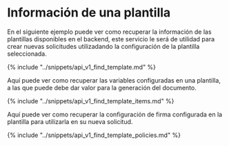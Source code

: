# Información de una plantilla

En el siguiente ejemplo puede ver como recuperar la información de las plantillas disponibles en el backend, este servicio le será de utilidad para crear nuevas solicitudes utilizadando la configuración de la plantilla seleccionada.

{% include "../snippets/api_v1_find_template.md" %}

Aquí puede ver como recuperar las variables configuradas en una plantilla, a las que puede debe dar valor para la generación del documento.

{% include "../snippets/api_v1_find_template_items.md" %}

Aquí puede ver como recuperar la configuración de firma configurada en la plantilla para utilizarla en su nueva solicitud.

{% include "../snippets/api_v1_find_template_policies.md" %}

